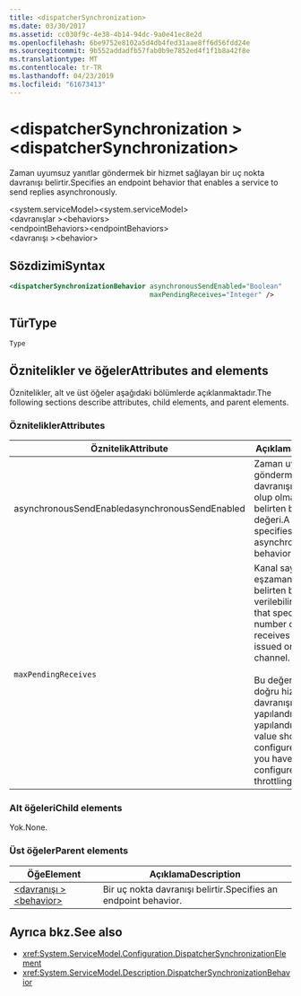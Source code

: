 ```yaml
---
title: <dispatcherSynchronization>
ms.date: 03/30/2017
ms.assetid: cc030f9c-4e38-4b14-94dc-9a0e41ec8e2d
ms.openlocfilehash: 6be9752e8102a5d4db4fed31aae8ff6d56fdd24e
ms.sourcegitcommit: 9b552addadfb57fab0b9e7852ed4f1f1b8a42f8e
ms.translationtype: MT
ms.contentlocale: tr-TR
ms.lasthandoff: 04/23/2019
ms.locfileid: "61673413"
---
```

# <a name="dispatchersynchronization"></a><span data-ttu-id="d8118-101">\<dispatcherSynchronization ></span><span class="sxs-lookup"><span data-stu-id="d8118-101">\<dispatcherSynchronization></span></span>
  
<span data-ttu-id="d8118-102">Zaman uyumsuz yanıtlar göndermek bir hizmet sağlayan bir uç nokta davranışı belirtir.</span><span class="sxs-lookup"><span data-stu-id="d8118-102">Specifies an endpoint behavior that enables a service to send replies asynchronously.</span></span>  
  
<span data-ttu-id="d8118-103">\<system.serviceModel></span><span class="sxs-lookup"><span data-stu-id="d8118-103">\<system.serviceModel></span></span>  
<span data-ttu-id="d8118-104">\<davranışlar ></span><span class="sxs-lookup"><span data-stu-id="d8118-104">\<behaviors></span></span>  
<span data-ttu-id="d8118-105">\<endpointBehaviors></span><span class="sxs-lookup"><span data-stu-id="d8118-105">\<endpointBehaviors></span></span>  
<span data-ttu-id="d8118-106">\<davranışı ></span><span class="sxs-lookup"><span data-stu-id="d8118-106">\<behavior></span></span>  
  
## <a name="syntax"></a><span data-ttu-id="d8118-107">Sözdizimi</span><span class="sxs-lookup"><span data-stu-id="d8118-107">Syntax</span></span>  
  
```xml  
<dispatcherSynchronizationBehavior asynchronousSendEnabled="Boolean"
                                   maxPendingReceives="Integer" />
```  
  
## <a name="type"></a><span data-ttu-id="d8118-108">Tür</span><span class="sxs-lookup"><span data-stu-id="d8118-108">Type</span></span>  
  
`Type`  
  
## <a name="attributes-and-elements"></a><span data-ttu-id="d8118-109">Öznitelikler ve öğeler</span><span class="sxs-lookup"><span data-stu-id="d8118-109">Attributes and elements</span></span>  
  
<span data-ttu-id="d8118-110">Öznitelikler, alt ve üst öğeler aşağıdaki bölümlerde açıklanmaktadır.</span><span class="sxs-lookup"><span data-stu-id="d8118-110">The following sections describe attributes, child elements, and parent elements.</span></span>  
  
### <a name="attributes"></a><span data-ttu-id="d8118-111">Öznitelikler</span><span class="sxs-lookup"><span data-stu-id="d8118-111">Attributes</span></span>

| <span data-ttu-id="d8118-112">Öznitelik</span><span class="sxs-lookup"><span data-stu-id="d8118-112">Attribute</span></span>               | <span data-ttu-id="d8118-113">Açıklama</span><span class="sxs-lookup"><span data-stu-id="d8118-113">Description</span></span>       |
| ----------------------- | ----------------- |
| <span data-ttu-id="d8118-114">asynchronousSendEnabled</span><span class="sxs-lookup"><span data-stu-id="d8118-114">asynchronousSendEnabled</span></span> | <span data-ttu-id="d8118-115">Zaman uyumsuz gönderme davranışının etkin olup olmadığını belirten bir Boole değeri.</span><span class="sxs-lookup"><span data-stu-id="d8118-115">A Boolean that specifies whether asynchronous send behavior is enabled.</span></span> |
| `maxPendingReceives`    | <span data-ttu-id="d8118-116">Kanal sayısı eşzamanlı alımların belirten bir tamsayı verilebilir.</span><span class="sxs-lookup"><span data-stu-id="d8118-116">An integer that specifies the number of concurrent receives that can be issued on the channel.</span></span><br /><br /> <span data-ttu-id="d8118-117">Bu değer yalnızca doğru hizmet azaltma davranışı yapılandırdıktan sonra yapılandırılmalıdır.</span><span class="sxs-lookup"><span data-stu-id="d8118-117">This value should be configured only after you have properly configured service throttling behavior.</span></span> |

### <a name="child-elements"></a><span data-ttu-id="d8118-118">Alt öğeleri</span><span class="sxs-lookup"><span data-stu-id="d8118-118">Child elements</span></span>

<span data-ttu-id="d8118-119">Yok.</span><span class="sxs-lookup"><span data-stu-id="d8118-119">None.</span></span>

### <a name="parent-elements"></a><span data-ttu-id="d8118-120">Üst öğeler</span><span class="sxs-lookup"><span data-stu-id="d8118-120">Parent elements</span></span>

| <span data-ttu-id="d8118-121">Öğe</span><span class="sxs-lookup"><span data-stu-id="d8118-121">Element</span></span> | <span data-ttu-id="d8118-122">Açıklama</span><span class="sxs-lookup"><span data-stu-id="d8118-122">Description</span></span> |  
| ------- | ----------- |  
| [<span data-ttu-id="d8118-123">\<davranışı ></span><span class="sxs-lookup"><span data-stu-id="d8118-123">\<behavior></span></span>](../../../../../docs/framework/configure-apps/file-schema/wcf/behavior-of-endpointbehaviors.md)|<span data-ttu-id="d8118-124">Bir uç nokta davranışı belirtir.</span><span class="sxs-lookup"><span data-stu-id="d8118-124">Specifies an endpoint behavior.</span></span> |

## <a name="see-also"></a><span data-ttu-id="d8118-125">Ayrıca bkz.</span><span class="sxs-lookup"><span data-stu-id="d8118-125">See also</span></span>

- <xref:System.ServiceModel.Configuration.DispatcherSynchronizationElement>
- <xref:System.ServiceModel.Description.DispatcherSynchronizationBehavior>
